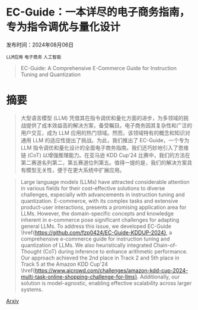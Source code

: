 # EC-Guide：一本详尽的电子商务指南，专为指令调优与量化设计

发布时间：2024年08月06日

`LLM应用` `电子商务` `人工智能`

> EC-Guide: A Comprehensive E-Commerce Guide for Instruction Tuning and Quantization

# 摘要

> 大型语言模型 (LLM) 凭借其在指令调优和量化方面的进步，为多领域的挑战提供了成本效益高的解决方案，备受瞩目。电子商务因其复杂性和广泛的用户交互，成为 LLM 应用的热门领域。然而，该领域特有的概念和知识对通用 LLM 的适应性提出了挑战。为此，我们推出了 EC-Guide，一个专为 LLM 指令调优和量化设计的全面电子商务指南。我们还巧妙地引入了思维链 (CoT) 以增强推理能力。在亚马逊 KDD Cup'24 比赛中，我们的方法在第二赛道名列第二，第五赛道位列第五。值得一提的是，我们的解决方案具有模型无关性，便于在更大系统中扩展应用。

> Large language models (LLMs) have attracted considerable attention in various fields for their cost-effective solutions to diverse challenges, especially with advancements in instruction tuning and quantization. E-commerce, with its complex tasks and extensive product-user interactions, presents a promising application area for LLMs. However, the domain-specific concepts and knowledge inherent in e-commerce pose significant challenges for adapting general LLMs. To address this issue, we developed EC-Guide \href{https://github.com/fzp0424/EC-Guide-KDDUP-2024}, a comprehensive e-commerce guide for instruction tuning and quantization of LLMs. We also heuristically integrated Chain-of-Thought (CoT) during inference to enhance arithmetic performance. Our approach achieved the 2nd place in Track 2 and 5th place in Track 5 at the Amazon KDD Cup'24 \href{https://www.aicrowd.com/challenges/amazon-kdd-cup-2024-multi-task-online-shopping-challenge-for-llms}. Additionally, our solution is model-agnostic, enabling effective scalability across larger systems.

[Arxiv](https://arxiv.org/abs/2408.02970)